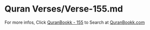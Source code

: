 # Quran Verses/Verse-155.md 

For more infos, Click [QuranBookk - 155](https://www.quranbookk.com/quran/search?q=155) to Search at [QuranBookk.com](http://quranbookk.com/)